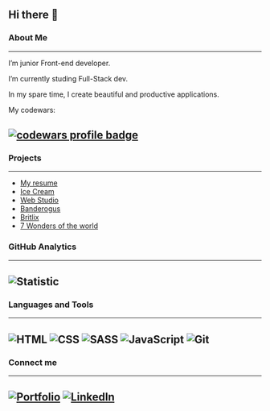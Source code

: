 ## Hi there 👋 



### About Me
___
 I’m junior Front-end developer.
 
 I’m currently studing Full-Stack dev.
 
 In my spare time, I create beautiful and productive applications.
 
 My codewars: 
 
<a href="https://www.codewars.com/users/svchyndd"><img src="https://www.codewars.com/users/savchyndd/badges/large" alt="codewars profile badge"></a> 
---

### Projects
___

- [My resume](https://savchyndd.github.io/resume/)
- [Ice Cream](https://savchyndd.github.io/team-project-ic/)
- [Web Studio](https://savchyndd.github.io/web-studio/)
- [Banderogus](https://savchyndd.github.io/goit-test-drive/)
- [Britlix](https://savchyndd.github.io/goit-britlex/)
- [7 Wonders of the world](https://savchyndd.github.io/seven-wonders-world/)


### GitHub Analytics
___

![Statistic](https://github-readme-stats.vercel.app/api/top-langs/?username=savchyndd&layout=compact)
---

### Languages and Tools
___
![HTML](https://img.shields.io/badge/HTML5-E34F26?style=for-the-badge&logo=html5&logoColor=white)
![CSS](https://img.shields.io/badge/CSS3-1572B6?style=for-the-badge&logo=css3&logoColor=white)
![SASS](https://img.shields.io/badge/SASS-hotpink.svg?style=for-the-badge&logo=SASS&logoColor=white)
![JavaScript](https://img.shields.io/badge/JavaScript-323330?style=for-the-badge&logo=javascript&logoColor=F7DF1E)
![Git](https://img.shields.io/badge/git-%23F05033.svg?style=for-the-badge&logo=git&logoColor=white)
---


### Connect me
___
[![Portfolio](https://img.shields.io/badge/Portfolio-5340ff?style=for-the-badge&logo=Google-chrome&logoColor=white)](https://github.com/savchyndd)
[![LinkedIn](https://img.shields.io/badge/linkedin-%230077B5.svg?style=for-the-badge&logo=linkedin&logoColor=white)](https://www.linkedin.com/in/savchyndd/)
---
<!-- ![React](https://img.shields.io/badge/React-20232A?style=for-the-badge&logo=react&logoColor=61DAFB)
![TypeScript](https://img.shields.io/badge/typescript-%23007ACC.svg?style=for-the-badge&logo=typescript&logoColor=white)
![Webpack](https://img.shields.io/badge/webpack-%238DD6F9.svg?style=for-the-badge&logo=webpack&logoColor=black) -->
